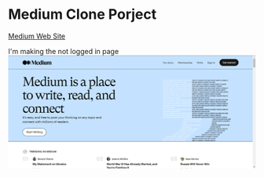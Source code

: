 # Medium Clone Porject

[Medium Web Site](https://medium.com/)

I'm making the not logged in page
![Photo](/img/aa.PNG)
